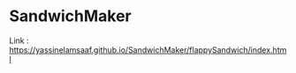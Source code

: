 ﻿# SandwichMaker


 Link :  https://yassinelamsaaf.github.io/SandwichMaker/flappySandwich/index.html
